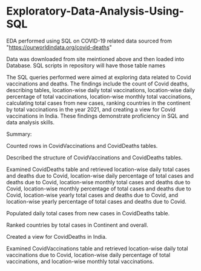 # Exploratory-Data-Analysis-Using-SQL
EDA performed using SQL on COVID-19 related data sourced from "https://ourworldindata.org/covid-deaths" 


Data was downloaded from site meintioned above and then loaded into Database. SQL scripts in repository will have those table names 


The SQL queries performed were aimed at exploring data related to Covid vaccinations and deaths. The findings include the count of Covid deaths, describing tables, location-wise daily total vaccinations, location-wise daily percentage of total vaccinations, location-wise monthly total vaccinations, calculating total cases from new cases, ranking countries in the continent by total vaccinations in the year 2021, and creating a view for Covid vaccinations in India. These findings demonstrate proficiency in SQL and data analysis skills.

Summary:

Counted rows in CovidVaccinations and CovidDeaths tables.

Described the structure of CovidVaccinations and CovidDeaths tables.

Examined CovidDeaths table and retrieved location-wise daily total cases and deaths due to Covid, location-wise daily percentage of total cases and deaths due to Covid, location-wise monthly total cases and deaths due to Covid, location-wise monthly percentage of total cases and deaths due to Covid, location-wise yearly total cases and deaths due to Covid, and location-wise yearly percentage of total cases and deaths due to Covid.

Populated daily total cases from new cases in CovidDeaths table.

Ranked countries by total cases in Continent and overall.

Created a view for CovidDeaths in India.

Examined CovidVaccinations table and retrieved location-wise daily total vaccinations due to Covid, location-wise daily percentage of total vaccinations, and location-wise monthly total vaccinations.

